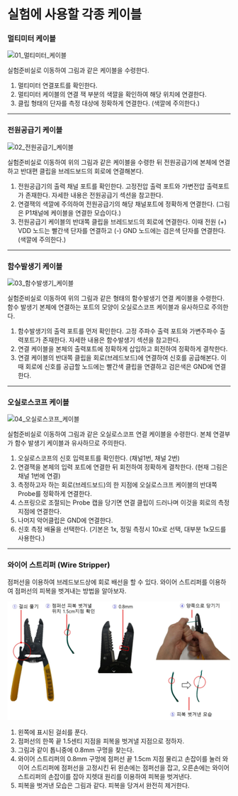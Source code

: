 
# 실험에 사용할 각종 케이블

### 멀티미터 케이블

![01_멀티미터_케이블](./images/01_멀티미터_케이블.jpg )

실험준비실로 이동하여 그림과 같은 케이블을 수령한다. 

1. 멀티미터 연결포트를 확인한다.
2. 멀티미터 케이블의 연결 잭 부분의 색깔을 확인하여 해당 위치에 연결한다.
3. 클립 형태의 단자를 측정 대상에 정확하게 연결한다. (색깔에 주의한다.)

------------------
### 전원공급기 케이블

![02_전원공급기_케이블](./images/02_전원공급기_케이블.jpg )

실험준비실로 이동하여 위의 그림과 같은 케이블을 수령한 뒤 전원공급기에 본체에 연결하고 반대편 클립을 브레드보드의 회로에 연결해본다.

1. 전원공급기의 출력 채널 포트를 확인한다. 고정전압 출력 포트와 가변전압 출력포트가 존재한다. 자세한 내용은 전원공급기 섹션을 참고한다. 
2. 연결잭의 색깔에 주의하여 전원공급기의 해당 채널포트에 정확하게 연결한다. (그림은 P1채널에 케이블을 연결한 모습이다.)
3. 전원공급기 케이블의 반대쪽 클립을 브레드보드의 회로에 연결한다. 이때 전원 (+) VDD 노드는 빨간색 단자를 연결하고 (-) GND 노드에는 검은색 단자를 연결한다. (색깔에 주의한다.)

------------------
### 함수발생기 케이블

![03_함수발생기_케이블](./images/03_함수발생기_케이블.jpg )

실험준비실로 이동하여 위의 그림과 같은 형태의 함수발생기 연결 케이블을 수령한다. 함수 발생기 본체에 연결하는 포트의 모양이 오실로스코프 케이블과 유사하므로 주의한다. 

1. 함수발생기의 출력 포트를 먼저 확인한다. 고정 주파수 출력 포트와 가변주파수 출력포트가 존재한다. 자세한 내용은 함수발생기 섹션을 참고한다.
2. 연결 케이블을 본체의 출력포트에 정확하게 삽입하고 회전하여 정확하게 결착한다.
3. 연결 케이블의 반대쪽 클립을 회로(브레드보드)에 연결하여 신호를 공급해본다. 이때 회로에 신호를 공급할 노드에는 빨간색 클립을 연결하고 검은색은 GND에 연결한다.

------------------
### 오실로스코프 케이블

![04_오실로스코프_케이블](./images/04_오실로스코프_케이블.jpg )

실험준비실로 이동하여 그림과 같은 오실로스코프 연결 케이블을 수령한다. 본체 연결부가 함수 발생기 케이블과 유사하므로 주의한다.

1. 오실로스코프의 신호 입력포트를 확인한다. (채널1번, 채널 2번) 
2. 연결잭을 본체의 입력 포트에 연결한 뒤 회전하여 정확하게 결착한다. (현재 그림은 채널 1번에 연결)
3. 측정하고자 하는 회로(브레드보드)의 한 지점에 오실로스크프 케이블의 반대쪽 Probe를 정확하게 연결한다. 
4. 스프링으로 조절되는 Probe 캡을 당기면 연결 클립이 드러나며 이것을 회로의 측정 지점에 연결한다. 
5. 나머지 악어클립은 GND에 연결한다.
6. 신호 측정 배율을 선택한다. (기본은 1x, 정밀 측정시 10x로 선택, 대부분 1x모드를 사용한다.)



------

### 와이어 스트리퍼 (Wire Stripper)

점퍼선을 이용하여 브레드보드상에 회로 배선을 할 수 있다. 와이어 스트리퍼를 이용하여 점퍼선의 피복을 벗겨내는 방법을 알아보자.

![스트리퍼](./images/05_와이어_스트리퍼.jpg)

1. 왼쪽에 표시된 걸쇠를 푼다.
2. 점퍼선의 한쪽 끝 1.5센티 지점을 피복을 벗겨낼 지점으로 정하자.
3. 그림과 같이 톱니중에 0.8mm 구멍을 찾는다.
4. 와이어 스트리퍼의 0.8mm 구멍에 점퍼선 끝 1.5cm 지점 물리고 손잡이를 눌러 와이어 스트리퍼에 점퍼선을 고정시킨 뒤 왼손에는 점퍼선을 잡고, 오른손에는 와이어 스트리퍼의 손잡이를 잡아 지렛대 원리를 이용하여 피복을 벗겨낸다.
5. 피복을 벗겨낸 모습은 그림과 같다.  피복을 당겨서 완전히 제거한다.





